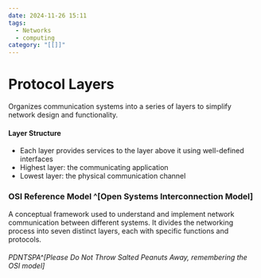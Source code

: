 ```yaml
---
date: 2024-11-26 15:11
tags:
  - Networks
  - computing
category: "[[]]"
---
```

# Protocol Layers
Organizes communication systems into a series of layers to simplify network design and functionality.
#### Layer Structure 
- Each layer provides services to the layer above it using well-defined interfaces
- Highest layer: the communicating application
- Lowest layer: the physical communication channel

### OSI Reference Model ^[Open Systems Interconnection Model]
A conceptual framework used to understand and implement network communication between different systems.
It divides the networking process into seven distinct layers, each with specific functions and protocols.
###### PDNTSPA^[Please Do Not Throw Salted Peanuts Away, remembering the OSI model]